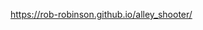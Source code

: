 
<a href="https://rob-robinson.github.io/alley_shooter/">https://rob-robinson.github.io/alley_shooter/</a>


